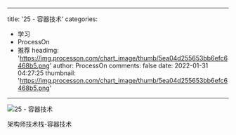 
---
title: '25 - 容器技术'
categories: 
 - 学习
 - ProcessOn
 - 推荐
headimg: 'https://img.processon.com/chart_image/thumb/5ea04d255653bb6efc6468b5.png'
author: ProcessOn
comments: false
date: 2022-01-31 04:27:25
thumbnail: 'https://img.processon.com/chart_image/thumb/5ea04d255653bb6efc6468b5.png'
---

<div>   
<img class="thumb" alt="25 - 容器技术" src="https://img.processon.com/chart_image/thumb/5ea04d255653bb6efc6468b5.png" referrerpolicy="no-referrer">
<p>架构师技术栈-容器技术</p>  
</div>
            
